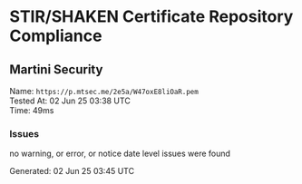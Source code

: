 # STIR/SHAKEN Certificate Repository Compliance

## Martini Security

Name: `https://p.mtsec.me/2e5a/W47oxE8liOaR.pem`\
Tested At: 02 Jun 25 03:38 UTC\
Time: 49ms

### Issues

no warning, or error, or notice date level issues were found

Generated: 02 Jun 25 03:45 UTC